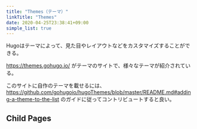 ```yaml
---
title: "Themes（テーマ）"
linkTitle: "Themes"
date: 2020-04-25T23:38:41+09:00
simple_list: true
---
```


Hugoはテーマによって、見た目やレイアウトなどをカスタマイズすることができる。

https://themes.gohugo.io/ がテーマのサイトで、様々なテーマが紹介されている。

このサイトに自作のテーマを載せるには、 https://github.com/gohugoio/hugoThemes/blob/master/README.md#adding-a-theme-to-the-list のガイドに従ってコントリビュートすると良い。

## Child Pages
